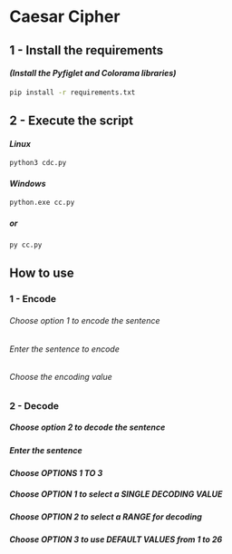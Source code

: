 # Caesar Cipher

## 1 - Install the requirements
#### *(Install the Pyfiglet and Colorama libraries)*
```bash
pip install -r requirements.txt
```

## 2 - Execute the script
#### *Linux*
```bash
python3 cdc.py
```

#### *Windows*
```bash
python.exe cc.py
```
##### or
```bash
py cc.py
```

## How to use

### 1 - Encode
###### Choose option 1 to encode the sentence
###### Enter the sentence to encode
###### Choose the encoding value

### 2 - Decode
##### Choose option 2 to decode the sentence
##### Enter the sentence

#### *Choose *OPTIONS 1 TO 3**

##### Choose *OPTION 1* to select a *SINGLE DECODING VALUE*
##### Choose *OPTION 2* to select a *RANGE* for decoding
##### Choose *OPTION 3* to use *DEFAULT VALUES* from 1 to 26
